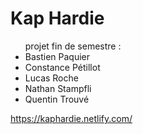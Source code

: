 # Kap Hardie

 <ul>projet fin de semestre :
  <li>Bastien Paquier</li>
  <li>Constance Pétillot</li>
  <li>Lucas Roche</li>
  <li>Nathan Stampfli</li>
   <li>Quentin Trouvé</li>
</ul>

https://kaphardie.netlify.com/

